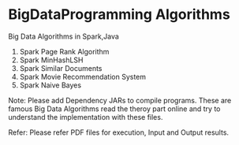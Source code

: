 # BigDataProgramming Algorithms
Big Data Algorithms in Spark,Java

1) Spark Page Rank Algorithm 
2) Spark MinHashLSH
3) Spark Similar Documents 
4) Spark Movie Recommendation System 
5) Spark Naive Bayes

Note: Please add Dependency JARs to compile programs. These are famous Big Data Algorithms read the theroy part online and try to understand the implementation with these files. 
 
Refer: Please refer PDF files for execution, Input and Output results. 
